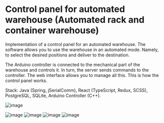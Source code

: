 # Control panel for automated warehouse (Automated rack and container warehouse)
Implementation of a control panel for an automated warehouse. The software allows you to use the warehouse in an automated mode. Namely, to select the desired positions and deliver to the destination.

The Arduino controller is connected to the mechanical part of the warehouse and controls it. In turn, the server sends commands to the controller. The web interface allows you to manage all this. This is how the control panel works.

Stack: Java (Spring, jSerialComm), React (TypeScript, Redux, SCSS), PostgreSQL, SQLite, Arduino Controller (C++).

![image](https://user-images.githubusercontent.com/68002377/198352714-a586d8af-890c-4b87-860a-0bac20bad1a6.png)

![image](https://user-images.githubusercontent.com/68002377/198353658-fc45333f-6f0f-4415-bfa4-913e9ad5f0b4.png)
![image](https://user-images.githubusercontent.com/68002377/198355037-a348c682-b665-4948-a746-7f08ad38f547.png)
![image](https://user-images.githubusercontent.com/68002377/198355157-7a262a7c-45a5-401b-b590-104a6d7a2385.png)
![image](https://user-images.githubusercontent.com/68002377/198355225-5d18f4e6-a66d-4936-94ed-fbfd4ba5bfcb.png)



